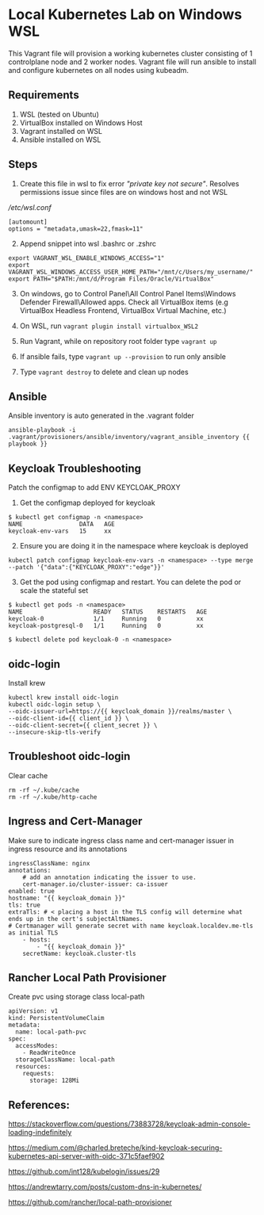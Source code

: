 # Local Kubernetes Lab on Windows WSL

This Vagrant file will provision a working kubernetes cluster consisting of 1 controlplane node and 2 worker nodes. Vagrant file will run ansible to install and configure kubernetes on all nodes using kubeadm.

## Requirements

1. WSL (tested on Ubuntu)
2. VirtualBox installed on Windows Host
3. Vagrant installed on WSL
4. Ansible installed on WSL

## Steps

1. Create this file in wsl to fix error *"private key not secure"*. Resolves permissions issue since files are on windows host and not WSL

*/etc/wsl.conf*
```
[automount]  
options = "metadata,umask=22,fmask=11"
```

2. Append snippet into wsl .bashrc or .zshrc

```
export VAGRANT_WSL_ENABLE_WINDOWS_ACCESS="1"  
export VAGRANT_WSL_WINDOWS_ACCESS_USER_HOME_PATH="/mnt/c/Users/my_username/"  
export PATH="$PATH:/mnt/d/Program Files/Oracle/VirtualBox"
```

3. On windows, go to Control Panel\All Control Panel Items\Windows Defender Firewall\Allowed apps. Check all VirtualBox items (e.g VirtualBox Headless Frontend, VirtualBox Virtual Machine, etc.)

4. On WSL, run `vagrant plugin install virtualbox_WSL2`

5. Run Vagrant, while on repository root folder type `vagrant up`

6. If ansible fails, type `vagrant up --provision` to run only ansible

7. Type `vagrant destroy` to delete and clean up nodes

## Ansible
Ansible inventory is auto generated in the .vagrant folder
```
ansible-playbook -i .vagrant/provisioners/ansible/inventory/vagrant_ansible_inventory {{ playbook }}
```

## Keycloak Troubleshooting
Patch the configmap to add ENV KEYCLOAK_PROXY
1. Get the configmap deployed for keycloak
```
$ kubectl get configmap -n <namespace>                        
NAME                DATA   AGE
keycloak-env-vars   15     xx
```
2. Ensure you are doing it in the namespace where keycloak is deployed
```
kubectl patch configmap keycloak-env-vars -n <namespace> --type merge --patch '{"data":{"KEYCLOAK_PROXY":"edge"}}'
```

3. Get the pod using configmap and restart. You can delete the pod or scale the stateful set
```
$ kubectl get pods -n <namespace>
NAME                    READY   STATUS    RESTARTS   AGE
keycloak-0              1/1     Running   0          xx
keycloak-postgresql-0   1/1     Running   0          xx

$ kubectl delete pod keycloak-0 -n <namespace>
```

## oidc-login
Install krew
```
kubectl krew install oidc-login
kubectl oidc-login setup \
--oidc-issuer-url=https://{{ keycloak_domain }}/realms/master \
--oidc-client-id={{ client_id }} \
--oidc-client-secret={{ client_secret }} \
--insecure-skip-tls-verify

```

## Troubleshoot oidc-login
Clear cache
```
rm -rf ~/.kube/cache
rm -rf ~/.kube/http-cache
```

## Ingress and Cert-Manager
Make sure to indicate ingress class name and cert-manager issuer in ingress resource and its annotations
```
ingressClassName: nginx
annotations: 
    # add an annotation indicating the issuer to use.
    cert-manager.io/cluster-issuer: ca-issuer
enabled: true
hostname: "{{ keycloak_domain }}"
tls: true
extraTls: # < placing a host in the TLS config will determine what ends up in the cert's subjectAltNames. 
# Certmanager will generate secret with name keycloak.localdev.me-tls as initial TLS
    - hosts:
        - "{{ keycloak_domain }}"
    secretName: keycloak.cluster-tls
```

## Rancher Local Path Provisioner
Create pvc using storage class local-path

```
apiVersion: v1
kind: PersistentVolumeClaim
metadata:
  name: local-path-pvc
spec:
  accessModes:
    - ReadWriteOnce
  storageClassName: local-path
  resources:
    requests:
      storage: 128Mi
```
## References:
https://stackoverflow.com/questions/73883728/keycloak-admin-console-loading-indefinitely

https://medium.com/@charled.breteche/kind-keycloak-securing-kubernetes-api-server-with-oidc-371c5faef902

https://github.com/int128/kubelogin/issues/29

https://andrewtarry.com/posts/custom-dns-in-kubernetes/

https://github.com/rancher/local-path-provisioner
